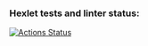 ### Hexlet tests and linter status:
[![Actions Status](https://github.com/onthemod/python-project-52/actions/workflows/hexlet-check.yml/badge.svg)](https://github.com/onthemod/python-project-52/actions)